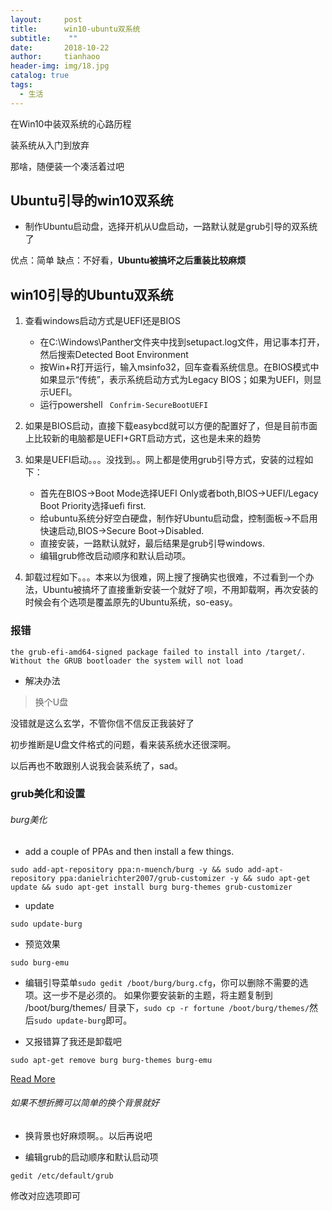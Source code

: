 ```yaml
---
layout:     post
title:      win10-ubuntu双系统
subtitle:    ""
date:       2018-10-22
author:     tianhaoo
header-img: img/18.jpg
catalog: true
tags:
  - 生活
---
```




在Win10中装双系统的心路历程

装系统从入门到放弃

那啥，随便装一个凑活着过吧




## Ubuntu引导的win10双系统

* 制作Ubuntu启动盘，选择开机从U盘启动，一路默认就是grub引导的双系统了

优点：简单
缺点：不好看，**Ubuntu被搞坏之后重装比较麻烦**

## win10引导的Ubuntu双系统
<!-- more -->
1. 查看windows启动方式是UEFI还是BIOS
    - 在C:\Windows\Panther文件夹中找到setupact.log文件，用记事本打开，然后搜索Detected Boot Environment
    - 按Win+R打开运行，输入msinfo32，回车查看系统信息。在BIOS模式中如果显示“传统”，表示系统启动方式为Legacy BIOS；如果为UEFI，则显示UEFI。
    - 运行powershell ` Confrim-SecureBootUEFI`

2. 如果是BIOS启动，直接下载easybcd就可以方便的配置好了，但是目前市面上比较新的电脑都是UEFI+GRT启动方式，这也是未来的趋势

3. 如果是UEFI启动。。。没找到。。网上都是使用grub引导方式，安装的过程如下：
    - 首先在BIOS->Boot Mode选择UEFI Only或者both,BIOS->UEFI/Legacy Boot Priority选择uefi first.
    - 给ubuntu系统分好空白硬盘，制作好Ubuntu启动盘，控制面板->不启用快速启动,BIOS->Secure Boot->Disabled.
    - 直接安装，一路默认就好，最后结果是grub引导windows.
    - 编辑grub修改启动顺序和默认启动项。

4. 卸载过程如下。。。本来以为很难，网上搜了搜确实也很难，不过看到一个办法，Ubuntu被搞坏了直接重新安装一个就好了呗，不用卸载啊，再次安装的时候会有个选项是覆盖原先的Ubuntu系统，so-easy。

### 报错

```
the grub-efi-amd64-signed package failed to install into /target/. Without the GRUB bootloader the system will not load
```
* 解决办法

> 换个U盘

没错就是这么玄学，不管你信不信反正我装好了

初步推断是U盘文件格式的问题，看来装系统水还很深啊。

以后再也不敢跟别人说我会装系统了，sad。

### grub美化和设置

###### burg美化

* add a couple of PPAs and then install a few things.

```
sudo add-apt-repository ppa:n-muench/burg -y && sudo add-apt-repository ppa:danielrichter2007/grub-customizer -y && sudo apt-get update && sudo apt-get install burg burg-themes grub-customizer
```

* update

```
sudo update-burg
```

* 预览效果

```
sudo burg-emu
```

* 编辑引导菜单`sudo gedit /boot/burg/burg.cfg`，你可以删除不需要的选项。这一步不是必须的。
如果你要安装新的主题，将主题复制到 /boot/burg/themes/ 目录下，`sudo cp -r fortune /boot/burg/themes/`然后`sudo update-burg`即可。

* 又报错算了我还是卸载吧

```
sudo apt-get remove burg burg-themes burg-emu
```

[Read More](http://howtoubuntu.org/how-to-make-your-dual-boot-better-with-burg)

###### 如果不想折腾可以简单的换个背景就好

* 换背景也好麻烦啊。。以后再说吧

* 编辑grub的启动顺序和默认启动项

```
gedit /etc/default/grub
```
修改对应选项即可
